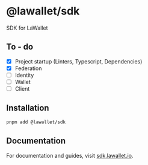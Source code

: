 # @lawallet/sdk

SDK for LaWallet

## To - do

- [x] Project startup (Linters, Typescript, Dependencies)
- [x] Federation
- [ ] Identity
- [ ] Wallet
- [ ] Client

## Installation

```bash
pnpm add @lawallet/sdk
```

## Documentation

For documentation and guides, visit [sdk.lawallet.io](https://sdk.lawallet.io).
